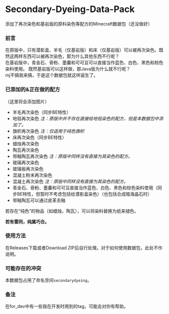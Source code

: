 # Secondary-Dyeing-Data-Pack

添加了再次染色和基岩版的原料染色等配方的Minecraft数据包（还没做好）

### 前言

在原版中，只有潜影盒、羊毛（仅基岩版）和床（仅基岩版）可以被再次染色。既然这两样东西可以被再次染色，那为什么其他东西不行呢？  
在基岩版中，青金石、骨粉、墨囊和可可豆可以直接当作蓝色、白色、黑色和棕色染料使用。 既然基岩版可以这样做，那Java版为什么就不行呢？  
mj不搞我来搞，于是这个数据包就这样诞生了。

### 已添加的&正在做的配方

（这里将会添加图片）  

- 羊毛再次染色（同步BE特性）
- 地毯再次染色  *注：原版中并不存在直接给地毯染色的配方，但是本数据包中添加了。*
- 旗帜再次染色  *注：仅适用于纯色旗帜*
- 床再次染色（同步BE特性）  
- 蜡烛再次染色
- 陶瓦再次染色
- 带釉陶瓦再次染色  *注：原版中同样没有直接为其染色的配方。*
- 玻璃再次染色
- 玻璃板再次染色
- 混凝土粉末再次染色
- 混凝土再次染色  *注：原版中同样没有直接为其染色的配方。*
- 青金石、骨粉、墨囊和可可豆直接当作蓝色、白色、黑色和棕色染料使用（同步BE特性，但暂时不考虑包括给潜影盒染色）（也包括合成暗海晶石时）
- 带釉陶瓦可以通过皮革去釉

若存在“纯色”的物品（如蜡烛，陶瓦），可以将染料替换为纸来褪色。  

**若有雷同，纯属巧合。**

### 使用方法

在Releases下载或者Download ZIP后自行处理。对于如何使用数据包，此处不作说明。

### 可能存在的冲突

本数据包占用了命名空间`secondarydyeing`。  

### 备注

在for_dev中有一些我在开发时用到的tag，可能会对你有帮助。
